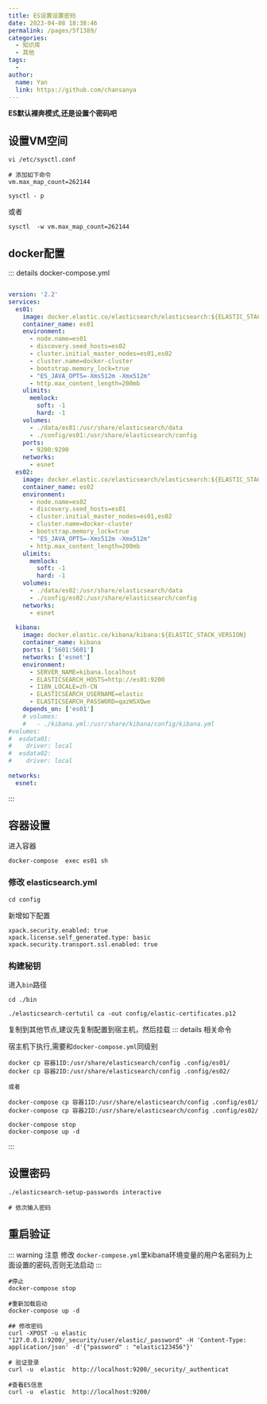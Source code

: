 ```yaml
---
title: ES设置设置密码
date: 2023-04-08 18:38:46
permalink: /pages/5f1389/
categories:
  - 知识库
  - 其他
tags:
  - 
author: 
  name: Yan
  link: https://github.com/chansanya
---
```



**ES默认裸奔模式,还是设置个密码吧**
<!-- more -->


## 设置VM空间
```shell
vi /etc/sysctl.conf

# 添加如下命令
vm.max_map_count=262144

sysctl - p
```

或者
```shell
sysctl  -w vm.max_map_count=262144
```

## docker配置

::: details  docker-compose.yml

```yaml

version: '2.2'
services:
  es01:
    image: docker.elastic.co/elasticsearch/elasticsearch:${ELASTIC_STACK_VERSION}
    container_name: es01
    environment:
      - node.name=es01
      - discovery.seed_hosts=es02
      - cluster.initial_master_nodes=es01,es02
      - cluster.name=docker-cluster
      - bootstrap.memory_lock=true
      - "ES_JAVA_OPTS=-Xms512m -Xmx512m"
      - http.max_content_length=200mb 
    ulimits:
      memlock:
        soft: -1
        hard: -1
    volumes:
      - ./data/es01:/usr/share/elasticsearch/data
      - ./config/es01:/usr/share/elasticsearch/config
    ports:
      - 9200:9200
    networks:
      - esnet
  es02:
    image: docker.elastic.co/elasticsearch/elasticsearch:${ELASTIC_STACK_VERSION}
    container_name: es02
    environment:
      - node.name=es02
      - discovery.seed_hosts=es01
      - cluster.initial_master_nodes=es01,es02
      - cluster.name=docker-cluster
      - bootstrap.memory_lock=true
      - "ES_JAVA_OPTS=-Xms512m -Xmx512m"
      - http.max_content_length=200mb 
    ulimits:
      memlock:
        soft: -1
        hard: -1
    volumes:
      - ./data/es02:/usr/share/elasticsearch/data
      - ./config/es02:/usr/share/elasticsearch/config
    networks:
      - esnet
 
  kibana:
    image: docker.elastic.co/kibana/kibana:${ELASTIC_STACK_VERSION}
    container_name: kibana
    ports: ['5601:5601']    
    networks: ['esnet']
    environment:
      - SERVER_NAME=kibana.localhost
      - ELASTICSEARCH_HOSTS=http://es01:9200
      - I18N_LOCALE=zh-CN
      - ELASTICSEARCH_USERNAME=elastic
      - ELASTICSEARCH_PASSWORD=qazWSXQwe
    depends_on: ['es01'] 
    # volumes:
    #   - ./kibana.yml:/usr/share/kibana/config/kibana.yml 
#volumes:
#  esdata01:
#    driver: local
#  esdata02:
#    driver: local
 
networks:
  esnet:

```

:::

## 容器设置

进入容器
```shell
docker-compose  exec es01 sh
```

### 修改 elasticsearch.yml

```shell
cd config
```

新增如下配置
```shell
xpack.security.enabled: true
xpack.license.self_generated.type: basic
xpack.security.transport.ssl.enabled: true

```

###  构建秘钥

进入`bin`路径
```shell
cd ./bin
```

```shell
./elasticsearch-certutil ca -out config/elastic-certificates.p12
```

复制到其他节点,建议先复制配置到宿主机，然后挂载
::: details  相关命令

宿主机下执行,需要和`docker-compose.yml`同级别
```shell
docker cp 容器1ID:/usr/share/elasticsearch/config .config/es01/
docker cp 容器2ID:/usr/share/elasticsearch/config .config/es02/

或者

docker-compose cp 容器1ID:/usr/share/elasticsearch/config .config/es01/
docker-compose cp 容器2ID:/usr/share/elasticsearch/config .config/es02/

docker-compose stop 
docker-compose up -d
```
:::

## 设置密码
```shell
./elasticsearch-setup-passwords interactive

# 依次输入密码
```

## 重启验证

::: warning 注意
修改 `docker-compose.yml`里kibana环境变量的用户名密码为上面设置的密码,否则无法启动
:::

```shell
#停止
docker-compose stop 

#重新加载启动
docker-compose up -d
```

```shell
## 修改密码
curl -XPOST -u elastic "127.0.0.1:9200/_security/user/elastic/_password" -H 'Content-Type: application/json' -d'{"password" : "elastic123456"}'

# 验证登录
curl -u  elastic  http://localhost:9200/_security/_authenticat

#查看ES信息
curl -u  elastic  http://localhost:9200/
```
